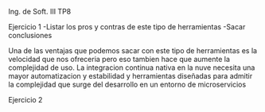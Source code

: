 Ing. de Soft. III
TP8

Ejercicio 1
-Listar los pros y contras de este tipo de herramientas
-Sacar conclusiones

Una de las ventajas que podemos sacar con este tipo de herramientas es la velocidad que nos ofreceria pero eso tambien hace que aumente la complejidad de uso. La integracion continua nativa en la nuve necesita una mayor automatizacion y estabilidad y herramientas diseñadas para admitir la complejidad que surge del desarrollo en un entorno de microservicios

Ejercicio 2
